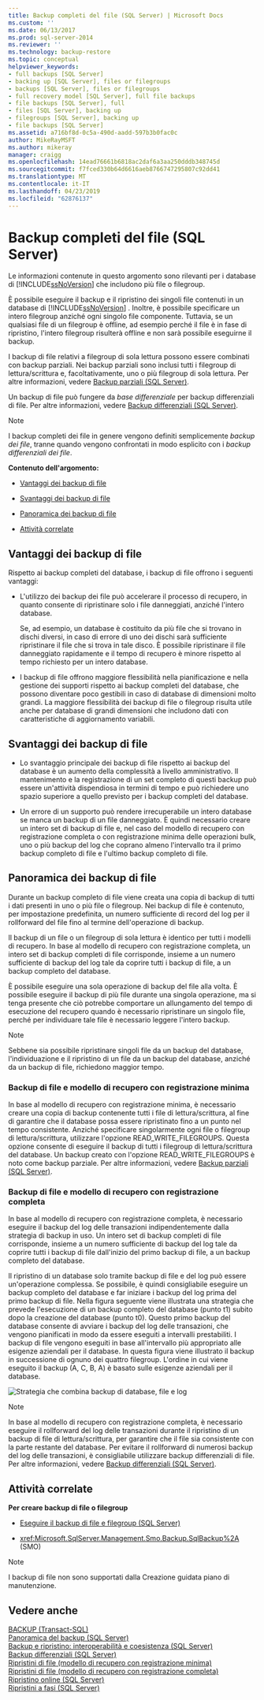```yaml
---
title: Backup completi del file (SQL Server) | Microsoft Docs
ms.custom: ''
ms.date: 06/13/2017
ms.prod: sql-server-2014
ms.reviewer: ''
ms.technology: backup-restore
ms.topic: conceptual
helpviewer_keywords:
- full backups [SQL Server]
- backing up [SQL Server], files or filegroups
- backups [SQL Server], files or filegroups
- full recovery model [SQL Server], full file backups
- file backups [SQL Server], full
- files [SQL Server], backing up
- filegroups [SQL Server], backing up
- file backups [SQL Server]
ms.assetid: a716bf8d-0c5a-490d-aadd-597b3b0fac0c
author: MikeRayMSFT
ms.author: mikeray
manager: craigg
ms.openlocfilehash: 14ead76661b6818ac2daf6a3aa250dddb348745d
ms.sourcegitcommit: f7fced330b64d6616aeb8766747295807c92dd41
ms.translationtype: MT
ms.contentlocale: it-IT
ms.lasthandoff: 04/23/2019
ms.locfileid: "62876137"
---
```

# <a name="full-file-backups-sql-server"></a>Backup completi del file (SQL Server)
  Le informazioni contenute in questo argomento sono rilevanti per i database di [!INCLUDE[ssNoVersion](../../../includes/ssnoversion-md.md)] che includono più file o filegroup.  
  
 È possibile eseguire il backup e il ripristino dei singoli file contenuti in un database di [!INCLUDE[ssNoVersion](../../../includes/ssnoversion-md.md)] . Inoltre, è possibile specificare un intero filegroup anziché ogni singolo file componente. Tuttavia, se un qualsiasi file di un filegroup è offline, ad esempio perché il file è in fase di ripristino, l'intero filegroup risulterà offline e non sarà possibile eseguirne il backup.  
  
 I backup di file relativi a filegroup di sola lettura possono essere combinati con backup parziali. Nei backup parziali sono inclusi tutti i filegroup di lettura/scrittura e, facoltativamente, uno o più filegroup di sola lettura. Per altre informazioni, vedere [Backup parziali &#40;SQL Server&#41;](partial-backups-sql-server.md).  
  
 Un backup di file può fungere da *base differenziale* per backup differenziali di file. Per altre informazioni, vedere [Backup differenziali &#40;SQL Server&#41;](differential-backups-sql-server.md).  
  
> [!NOTE]  
>  I backup completi dei file in genere vengono definiti semplicemente *backup dei file*, tranne quando vengono confrontati in modo esplicito con i *backup differenziali dei file*.  
  
 **Contenuto dell'argomento:**  
  
-   [Vantaggi dei backup di file](#Benefits)  
  
-   [Svantaggi dei backup di file](#Disadvantages)  
  
-   [Panoramica dei backup di file](#Overview)  
  
-   [Attività correlate](#RelatedTasks)  
  
##  <a name="Benefits"></a> Vantaggi dei backup di file  
 Rispetto ai backup completi del database, i backup di file offrono i seguenti vantaggi:  
  
-   L'utilizzo dei backup dei file può accelerare il processo di recupero, in quanto consente di ripristinare solo i file danneggiati, anziché l'intero database.  
  
     Se, ad esempio, un database è costituito da più file che si trovano in dischi diversi, in caso di errore di uno dei dischi sarà sufficiente ripristinare il file che si trova in tale disco. È possibile ripristinare il file danneggiato rapidamente e il tempo di recupero è minore rispetto al tempo richiesto per un intero database.  
  
-   I backup di file offrono maggiore flessibilità nella pianificazione e nella gestione dei supporti rispetto ai backup completi del database, che possono diventare poco gestibili in caso di database di dimensioni molto grandi. La maggiore flessibilità dei backup di file o filegroup risulta utile anche per database di grandi dimensioni che includono dati con caratteristiche di aggiornamento variabili.  
  
##  <a name="Disadvantages"></a> Svantaggi dei backup di file  
  
-   Lo svantaggio principale dei backup di file rispetto ai backup del database è un aumento della complessità a livello amministrativo. Il mantenimento e la registrazione di un set completo di questi backup può essere un'attività dispendiosa in termini di tempo e può richiedere uno spazio superiore a quello previsto per i backup completi del database.  
  
-   Un errore di un supporto può rendere irrecuperabile un intero database se manca un backup di un file danneggiato. È quindi necessario creare un intero set di backup di file e, nel caso del modello di recupero con registrazione completa o con registrazione minima delle operazioni bulk, uno o più backup del log che coprano almeno l'intervallo tra il primo backup completo di file e l'ultimo backup completo di file.  
  
##  <a name="Overview"></a> Panoramica dei backup di file  
 Durante un backup completo di file viene creata una copia di backup di tutti i dati presenti in uno o più file o filegroup. Nei backup di file è contenuto, per impostazione predefinita, un numero sufficiente di record del log per il rollforward del file fino al termine dell'operazione di backup.  
  
 Il backup di un file o un filegroup di sola lettura è identico per tutti i modelli di recupero. In base al modello di recupero con registrazione completa, un intero set di backup completi di file corrisponde, insieme a un numero sufficiente di backup del log tale da coprire tutti i backup di file, a un backup completo del database.  
  
 È possibile eseguire una sola operazione di backup del file alla volta. È possibile eseguire il backup di più file durante una singola operazione, ma si tenga presente che ciò potrebbe comportare un allungamento del tempo di esecuzione del recupero quando è necessario ripristinare un singolo file, perché per individuare tale file è necessario leggere l'intero backup.  
  
> [!NOTE]  
>  Sebbene sia possibile ripristinare singoli file da un backup del database, l'individuazione e il ripristino di un file da un backup del database, anziché da un backup di file, richiedono maggior tempo.  
  
### <a name="file-backups-and-the-simple-recovery-model"></a>Backup di file e modello di recupero con registrazione minima  
 In base al modello di recupero con registrazione minima, è necessario creare una copia di backup contenente tutti i file di lettura/scrittura, al fine di garantire che il database possa essere ripristinato fino a un punto nel tempo consistente. Anziché specificare singolarmente ogni file o filegroup di lettura/scrittura, utilizzare l'opzione READ_WRITE_FILEGROUPS. Questa opzione consente di eseguire il backup di tutti i filegroup di lettura/scrittura del database. Un backup creato con l'opzione READ_WRITE_FILEGROUPS è noto come backup parziale. Per altre informazioni, vedere [Backup parziali &#40;SQL Server&#41;](partial-backups-sql-server.md).  
  
### <a name="file-backups-and-the-full-recovery-model"></a>Backup di file e modello di recupero con registrazione completa  
 In base al modello di recupero con registrazione completa, è necessario eseguire il backup del log delle transazioni indipendentemente dalla strategia di backup in uso. Un intero set di backup completi di file corrisponde, insieme a un numero sufficiente di backup del log tale da coprire tutti i backup di file dall'inizio del primo backup di file, a un backup completo del database.  
  
 Il ripristino di un database solo tramite backup di file e del log può essere un'operazione complessa. Se possibile, è quindi consigliabile eseguire un backup completo del database e far iniziare i backup del log prima del primo backup di file. Nella figura seguente viene illustrata una strategia che prevede l'esecuzione di un backup completo del database (punto t1) subito dopo la creazione del database (punto t0). Questo primo backup del database consente di avviare i backup del log delle transazioni, che vengono pianificati in modo da essere eseguiti a intervalli prestabiliti. I backup di file vengono eseguiti in base all'intervallo più appropriato alle esigenze aziendali per il database. In questa figura viene illustrato il backup in successione di ognuno dei quattro filegroup. L'ordine in cui viene eseguito il backup (A, C, B, A) è basato sulle esigenze aziendali per il database.  
  
 ![Strategia che combina backup di database, file e log](../../database-engine/media/bnr-rmfull-3-fulldb-filegrps-log-backups.gif "Strategia che combina backup di database, file e log")  
  
> [!NOTE]  
>  In base al modello di recupero con registrazione completa, è necessario eseguire il rollforward del log delle transazioni durante il ripristino di un backup di file di lettura/scrittura, per garantire che il file sia consistente con la parte restante del database. Per evitare il rollforward di numerosi backup del log delle transazioni, è consigliabile utilizzare backup differenziali di file. Per altre informazioni, vedere [Backup differenziali &#40;SQL Server&#41;](differential-backups-sql-server.md).  
  
##  <a name="RelatedTasks"></a> Attività correlate  
 **Per creare backup di file o filegroup**  
  
-   [Eseguire il backup di file e filegroup &#40;SQL Server&#41;](back-up-files-and-filegroups-sql-server.md)  
  
-   <xref:Microsoft.SqlServer.Management.Smo.Backup.SqlBackup%2A> (SMO)  
  
> [!NOTE]  
>  I backup di file non sono supportati dalla Creazione guidata piano di manutenzione.  
  
## <a name="see-also"></a>Vedere anche  
 [BACKUP &#40;Transact-SQL&#41;](/sql/t-sql/statements/backup-transact-sql)   
 [Panoramica del backup &#40;SQL Server&#41;](backup-overview-sql-server.md)   
 [Backup e ripristino: interoperabilità e coesistenza &#40;SQL Server&#41;](backup-and-restore-interoperability-and-coexistence-sql-server.md)   
 [Backup differenziali &#40;SQL Server&#41;](differential-backups-sql-server.md)   
 [Ripristini di file &#40;modello di recupero con registrazione minima&#41;](file-restores-simple-recovery-model.md)   
 [Ripristini di file &#40;modello di recupero con registrazione completa&#41;](file-restores-full-recovery-model.md)   
 [Ripristino online &#40;SQL Server&#41;](online-restore-sql-server.md)   
 [Ripristini a fasi &#40;SQL Server&#41;](piecemeal-restores-sql-server.md)  
  
  
